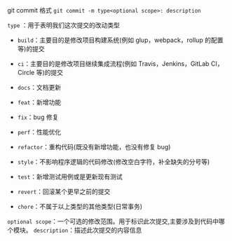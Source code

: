 git commit 格式
`git commit -m type<optional scope>: description`

`type` ：用于表明我们这次提交的改动类型

- `build`：主要目的是修改项目构建系统(例如 glup，webpack，rollup 的配置等)的提交

- `ci`：主要目的是修改项目继续集成流程(例如 Travis，Jenkins，GitLab CI，Circle 等)的提交

- `docs`：文档更新
- `feat`：新增功能
- `fix`：bug 修复
- `perf`：性能优化
- `refactor`：重构代码(既没有新增功能，也没有修复 bug)
- `style`：不影响程序逻辑的代码修改(修改空白字符，补全缺失的分号等)
- `test`：新增测试用例或是更新现有测试
- `revert`：回滚某个更早之前的提交
- `chore`：不属于以上类型的其他类型(日常事务)

`optional scope`：一个可选的修改范围。用于标识此次提交,主要涉及到代码中哪个模块。
`description`：描述此次提交的内容信息

